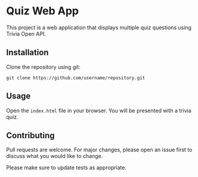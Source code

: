 # Quiz Web App

This project is a web application that displays multiple quiz questions using Trivia Open API.

## Installation

Clone the repository using git:

```
git clone https://github.com/username/repository.git
```

## Usage

Open the `index.html` file in your browser. You will be presented with a trivia quiz.

## Contributing

Pull requests are welcome. For major changes, please open an issue first to discuss what you would like to change.

Please make sure to update tests as appropriate.
